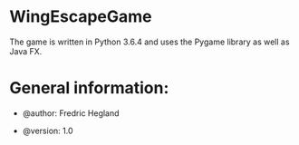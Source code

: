 # WingEscapeGame

The game is written in Python 3.6.4 and uses the Pygame library as well as Java FX.

# General information:
- @author: Fredric Hegland
* @version: 1.0